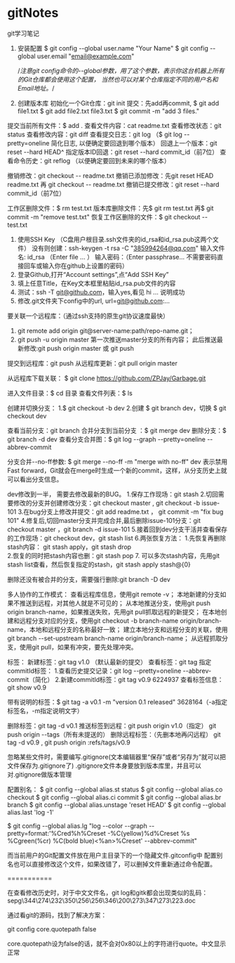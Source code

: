 # gitNotes
git学习笔记


1. 安装配置
	$ git config --global user.name "Your Name"
	$ git config --global user.email "email@example.com"

	/*注意git config命令的--global参数，用了这个参数，表示你这台机器上所有的Git仓库都会使用这个配置，
	当然也可以对某个仓库指定不同的用户名和Email地址。*/



2. 创建版本库
	初始化一个Git仓库：git init
	提交：先add再commit, 
	$ git add file1.txt
	$ git add file2.txt file3.txt
	$ git commit -m "add 3 files."



提交当前所有文件：$ add . 
查看文件内容：cat readme.txt 
查看修改状态：git status 
查看修改内容：git diff
查看提交日志：git log （$ git log --pretty=oneline 简化日志, 以便确定要回退到哪个版本）
回退上一个版本：git reset --hard HEAD^ 
指定版本ID回退：git reset --hard commit_id（前7位）
查看命令历史：git reflog （以便确定要回到未来的哪个版本）



撤销修改：git checkout -- readme.txt
撤销已添加修改：先git reset HEAD readme.txt 再 git checkout -- readme.txt
撤销已提交修改：git reset --hard commit_id（前7位）



工作区删除文件：$ rm test.txt
版本库删除文件：先$ git rm test.txt 再$ git commit -m "remove test.txt"
恢复工作区删除的文件：$ git checkout -- test.txt


1. 使用SSH Key （C盘用户根目录.ssh文件夹的id_rsa和id_rsa.pub这两个文件）
		没有则创建：ssh-keygen -t rsa -C "385994264@qq.com"
		输入文件名: id_rsa （Enter file ... ）
		输入密码：（Enter passphrase... 不需要密码直接回车或输入你在github上设置的密码）
2. 登录Github,打开“Account settings”,点“Add SSH Key”
3. 填上任意Title，在Key文本框里粘贴id_rsa.pub文件的内容
4. 测试：ssh -T git@github.com，输入yes,看见 hi ... 说明成功
5. 修改.git文件夹下config中的url, url=git@github.com:...


要关联一个远程库：（通过ssh支持的原生git协议速度最快）
1. git remote add origin git@server-name:path/repo-name.git；
2. git push -u origin master 第一次推送master分支的所有内容；
此后推送最新修改:git push origin master 或 git push

提交到远程库：git push
从远程库更新：git pull origin master


从远程库下载关联：
 $ git clone https://github.com/ZPJay/Garbage.git

进入文件目录：$ cd 目录 
查看文件列表：$ ls


创建并切换分支：
1.$ git checkout -b dev
2.创建 $ git branch dev，切换 $ git checkout dev


查看当前分支：git branch
合并分支到当前分支 ：$ git merge dev
删除分支：$ git branch -d dev
查看分支合并图：$ git log --graph --pretty=oneline --abbrev-commit


分支合并--no-ff参数: $ git merge --no-ff -m "merge with no-ff" dev
表示禁用Fast forward，Git就会在merge时生成一个新的commit，这样，从分支历史上就可以看出分支信息。


dev修改到一半， 需要去修改最新的BUG。
1.保存工作现场：git stash
2.切回需要修改的分支并创建修改分支：git checkout master	, git checkout -b issue-101
3.在bug分支上修改并提交：git add readme.txt ， git commit -m "fix bug 101"
4.修复后,切回master分支并完成合并,最后删除issue-101分支：git checkout master ，git branch -d issue-101
5.接着回到dev分支干活并查看保存的工作现场：git checkout dev，git stash list
6.两张恢复方法： 
	1.先恢复再删除stash内容： git stash apply，git stash drop   
	2.恢复的同时把stash内容也删：git stash pop
7. 可以多次stash内容，先用git stash list查看，然后恢复指定的stash，git stash apply stash@{0}

删除还没有被合并的分支，需要强行删除:git branch -D dev

多人协作的工作模式：
查看远程库信息，使用git remote -v；
本地新建的分支如果不推送到远程，对其他人就是不可见的；
从本地推送分支，使用git push origin branch-name，如果推送失败，先用git pull抓取远程的新提交；
在本地创建和远程分支对应的分支，使用git checkout -b branch-name origin/branch-name，本地和远程分支的名称最好一致；
建立本地分支和远程分支的关联，使用git branch --set-upstream branch-name origin/branch-name；
从远程抓取分支，使用git pull，如果有冲突，要先处理冲突。


标签：
新建标签：git tag v1.0 （默认最新的提交）
查看标签：git tag
指定commitId标签：
	1.查看历史提交记录：git log --pretty=oneline --abbrev-commit（简化）
	2.新建commitId标签：git tag v0.9 6224937
查看标签信息：git show v0.9

带有说明的标签：$ git tag -a v0.1 -m "version 0.1 released" 3628164（-a指定标签名，-m指定说明文字）

删除标签：git tag -d v0.1
推送标签到远程：git push origin v1.0（指定）    git push origin --tags（所有未提送的）
删除远程标签：（先删本地再闪远程）  git tag -d v0.9 , git push origin :refs/tags/v0.9

忽略某些文件时，需要编写.gitignore(文本编辑器里“保存”或者“另存为”就可以把文件保存为.gitignore了)
.gitignore文件本身要放到版本库里，并且可以对.gitignore做版本管理

配置别名：
$ git config --global alias.st status
$ git config --global alias.co checkout
$ git config --global alias.ci commit
$ git config --global alias.br branch
$ git config --global alias.unstage 'reset HEAD'
$ git config --global alias.last 'log -1'

$ git config --global alias.lg "log --color --graph --pretty=format:'%Cred%h%Creset -%C(yellow)%d%Creset %s %Cgreen(%cr) %C(bold blue)<%an>%Creset' --abbrev-commit"

而当前用户的Git配置文件放在用户主目录下的一个隐藏文件.gitconfig中
配置别名也可以直接修改这个文件，如果改错了，可以删掉文件重新通过命令配置。



===========

在查看修改历史时，对于中文文件名，git log和gitk都会出现类似的乱码：
sepg\344\274\232\350\256\256\346\200\273\347\273\223.doc

通过看git的源码，找到了解决方案：

git config core.quotepath false

core.quotepath设为false的话，就不会对0x80以上的字符进行quote。中文显示正常